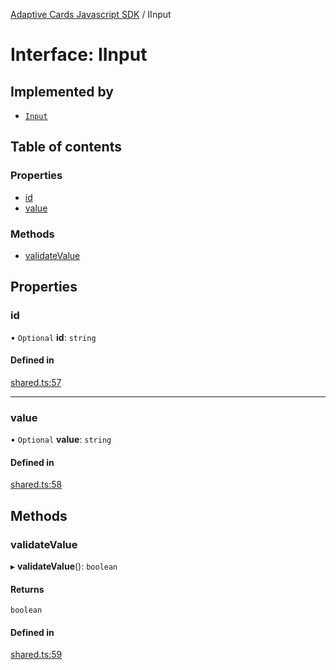 [Adaptive Cards Javascript SDK](../README.md) / IInput

# Interface: IInput

## Implemented by

- [`Input`](../classes/Input.md)

## Table of contents

### Properties

- [id](IInput.md#id)
- [value](IInput.md#value)

### Methods

- [validateValue](IInput.md#validatevalue)

## Properties

### id

• `Optional` **id**: `string`

#### Defined in

[shared.ts:57](https://github.com/asseco-see/AdaptiveCards/blob/d5d2c7b75/source/nodejs/adaptivecards/src/shared.ts#L57)

___

### value

• `Optional` **value**: `string`

#### Defined in

[shared.ts:58](https://github.com/asseco-see/AdaptiveCards/blob/d5d2c7b75/source/nodejs/adaptivecards/src/shared.ts#L58)

## Methods

### validateValue

▸ **validateValue**(): `boolean`

#### Returns

`boolean`

#### Defined in

[shared.ts:59](https://github.com/asseco-see/AdaptiveCards/blob/d5d2c7b75/source/nodejs/adaptivecards/src/shared.ts#L59)

